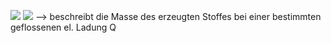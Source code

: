 ![](Pasted%20image%2020240709094511.png)
![](Pasted%20image%2020240709094522.png)
--> beschreibt die Masse des erzeugten Stoffes bei einer bestimmten geflossenen el. Ladung Q
